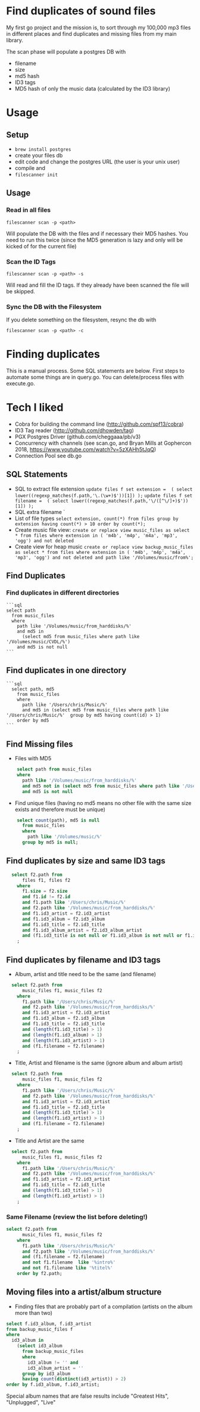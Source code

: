  # Find duplicates of sound files

 My first go project and the mission is, to sort through my 100,000 mp3 files in different places and find duplicates and missing files from my main library.

The scan phase will populate a postgres DB with
* filename
* size
* md5 hash
* ID3 tags 
* MD5 hash of only the music data (calculated by the ID3 library)


# Usage

## Setup

* `brew install postgres`
* create your files db
* edit code and change the postgres URL (the user is your unix user)
* compile and 
* `filescanner init`

## Usage

### Read in all files
```
filescanner scan -p <path>
```
Will populate the DB with the files and if necessary their MD5 hashes. You need to run this twice (since the MD5 generation is lazy and only will be kicked of for the current file)

### Scan the ID Tags
```
filescanner scan -p <path> -s
```
Will read and fill the ID tags. If they already have been scanned the file will be skipped.

### Sync the DB with the Filesystem
If you delete something on the filesystem, resync the db with
```
filescanner scan -p <path> -c
```

# Finding duplicates

This is a manual process. Some SQL statements are below. First steps to automate some things are in query.go. You can delete/process files with execute.go. 

# Tech I liked
* Cobra for building the command line (http://github.com/spf13/cobra)
* ID3 Tag reader (http://github.com/dhowden/tag)
* PGX Postgres Driver (github.com/cheggaaa/pb/v3)
* Concurrency with channels (see scan.go, and Bryan Mills at Gophercon 2018, https://www.youtube.com/watch?v=5zXAHh5tJqQ)
* Connection Pool see db.go

 
## SQL Statements

  * SQL to extract file extension
    `update files f set extension =  ( select lower((regexp_matches(f.path,'\.(\w+)$'))[1]) );`
    `update files f set filename =  ( select lower((regexp_matches(f.path,'\/([^\/]+)$'))[1]) );`
  * SQL extra filename
    `
  * List of file types
    `select extension, count(*) from files group by extension having count(*) > 10 order by count(*);`
  * Create music file view:
    `create or replace view music_files as select * from files where extension in ( 'm4b', 'm4p', 'm4a', 'mp3', 'ogg') and not deleted`
  * Create view for heap music
    `create or replace view backup_music_files as select * from files where extension in ( 'm4b', 'm4p', 'm4a', 'mp3', 'ogg') and not deleted and path like '/Volumes/music/from%';`
## Find Duplicates 

### Find duplicates in different directories 
    ```sql
    select path 
      from music_files 
      where 
        path like '/Volumes/music/from_harddisks/%' 
        and md5 in 
          (select md5 from music_files where path like '/Volumes/music/CVDL/%') 
        and md5 is not null
    ```
## Find duplicates in one directory
    ```sql
      select path, md5 
        from music_files 
        where 
          path like '/Users/chris/Music/%' 
          and md5 in (select md5 from music_files where path like '/Users/chris/Music/%'  group by md5 having count(id) > 1) 
        order by md5
    ```
    
## Find Missing files
  * Files with MD5
```sql
    select path from music_files 
    where 
      path like '/Volumes/music/from_harddisks/%' 
      and md5 not in (select md5 from music_files where path like '/Users/chris/Music/%') 
      and md5 is not null 
```
  * Find unique files (having no md5 means no other file with the same size exists and therefore must  be unique)
```sql
    select count(path), md5 is null 
      from music_files 
      where 
        path like '/Volumes/music/%' 
      group by md5 is null;
```

## Find duplicates by size and same ID3 tags

```sql
  select f2.path from 
      files f1, files f2 
    where 
      f1.size = f2.size 
      and f1.id != f2.id 
      and f1.path like '/Users/chris/Music/%'
      and f2.path like '/Volumes/music/from_harddisks/%'
      and f1.id3_artist = f2.id3_artist
      and f1.id3_album = f2.id3_album
      and f1.id3_title = f2.id3_title
      and f1.id3_album_artist = f2.id3_album_artist
      and (f1.id3_title is not null or f1.id3_album is not null or f1.id3_artist is not null or f1.id3_album_artist is not null)
    ;
```

## Find duplicates by filename and ID3 tags
* Album, artist and title need to be the same (and filename)
```sql
  select f2.path from 
      music_files f1, music_files f2 
    where 
      f1.path like '/Users/chris/Music/%'
      and f2.path like '/Volumes/music/from_harddisks/%'
      and f1.id3_artist = f2.id3_artist
      and f1.id3_album = f2.id3_album
      and f1.id3_title = f2.id3_title
      and (length(f1.id3_title) > 1)
      and (length(f1.id3_album) > 1)
      and (length(f1.id3_artist) > 1)
      and (f1.filename = f2.filename)
    ;
```

* Title, Artist and filename is the same (ignore album and album artist)
```sql
  select f2.path from 
      music_files f1, music_files f2 
    where 
      f1.path like '/Users/chris/Music/%'
      and f2.path like '/Volumes/music/from_harddisks/%'
      and f1.id3_artist = f2.id3_artist
      and f1.id3_title = f2.id3_title
      and (length(f1.id3_title) > 1)
      and (length(f1.id3_artist) > 1)
      and (f1.filename = f2.filename)
    ;
```

* Title and Artist are the same 
```sql
  select f2.path from 
      music_files f1, music_files f2 
    where 
      f1.path like '/Users/chris/Music/%'
      and f2.path like '/Volumes/music/from_harddisks/%'
      and f1.id3_artist = f2.id3_artist
      and f1.id3_title = f2.id3_title
      and (length(f1.id3_title) > 1)
      and (length(f1.id3_artist) > 1)
    ;
```

### Same Filename (review the list before deleting!)
```sql
select f2.path from 
      music_files f1, music_files f2 
    where 
      f1.path like '/Users/chris/Music/%'
      and f2.path like '/Volumes/music/from_harddisks/%'
      and (f1.filename = f2.filename)
      and not f1.filename  like '%intro%'
      and not f1.filename like '%titel%'
    order by f2.path;
```


## Moving files into a artist/album structure

* Finding files that are probably part of a compilation (artists on the album more than two)
```sql
select f.id3_album, f.id3_artist 
from backup_music_files f 
where 
  id3_album in 
    (select id3_album 
      from backup_music_files 
      where 
        id3_album != '' and 
        id3_album_artist = '' 
      group by id3_album 
      having count(distinct(id3_artist)) > 2) 
order by f.id3_album, f.id3_artist;
```

Special album names that are false results include "Greatest Hits", "Unplugged", "Live"


 